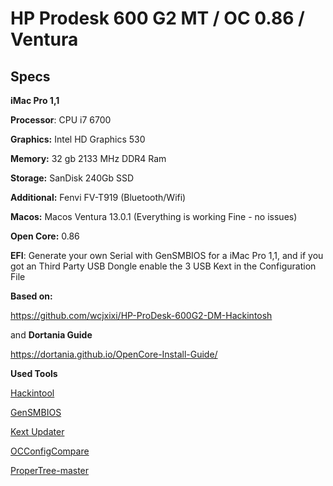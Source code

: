 # HP Prodesk 600 G2 MT / OC 0.86 / Ventura


## Specs #

**iMac Pro 1,1**

**Processor**:  CPU i7 6700

**Graphics:**   Intel HD Graphics 530

**Memory:**     32 gb 2133 MHz DDR4 Ram

**Storage:**    SanDisk 240Gb SSD 

**Additional:** Fenvi FV-T919 (Bluetooth/Wifi)

**Macos:**      Macos Ventura 13.0.1 (Everything is working Fine - no issues)

**Open Core:**    0.86

**EFI**:        Generate your own Serial with GenSMBIOS for a iMac Pro 1,1, and if you got an Third Party USB Dongle enable the 3 USB Kext in the Configuration File

**Based on:**

https://github.com/wcjxixi/HP-ProDesk-600G2-DM-Hackintosh

and 
**Dortania Guide**

https://dortania.github.io/OpenCore-Install-Guide/

**Used Tools**

[Hackintool](https://github.com/benbaker76/Hackintool)

[GenSMBIOS](https://github.com/corpnewt/GenSMBIOS)

[Kext Updater](https://www.sl-soft.de/en/kext-updater/)

[OCConfigCompare](https://github.com/corpnewt/OCConfigCompare)

[ProperTree-master](https://github.com/corpnewt/ProperTree)
